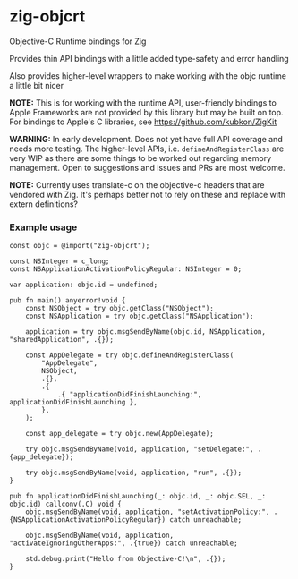 # zig-objcrt

Objective-C Runtime bindings for Zig 

Provides thin API bindings with a little added type-safety and error handling

Also provides higher-level wrappers to make working with the objc runtime a little bit nicer


**NOTE:** This is for working with the runtime API, user-friendly bindings to Apple Frameworks are not provided by this library but may be built on top. For bindings to Apple's C libraries, see https://github.com/kubkon/ZigKit


**WARNING:** In early development. Does not yet have full API coverage and needs more testing. The higher-level APIs, i.e. `defineAndRegisterClass` are very WIP as there are some things to be worked out regarding memory management. Open to suggestions and issues and PRs are most welcome.


**NOTE:** Currently uses translate-c on the objective-c headers that are vendored with Zig. It's perhaps better not to rely on these and replace with extern definitions?


### Example usage

```zig
const objc = @import("zig-objcrt");

const NSInteger = c_long;
const NSApplicationActivationPolicyRegular: NSInteger = 0;

var application: objc.id = undefined;

pub fn main() anyerror!void {
    const NSObject = try objc.getClass("NSObject");
    const NSApplication = try objc.getClass("NSApplication");

    application = try objc.msgSendByName(objc.id, NSApplication, "sharedApplication", .{});

    const AppDelegate = try objc.defineAndRegisterClass(
        "AppDelegate",
        NSObject,
        .{},
        .{
            .{ "applicationDidFinishLaunching:", applicationDidFinishLaunching },
        },
    );

    const app_delegate = try objc.new(AppDelegate);

    try objc.msgSendByName(void, application, "setDelegate:", .{app_delegate});

    try objc.msgSendByName(void, application, "run", .{});
}

pub fn applicationDidFinishLaunching(_: objc.id, _: objc.SEL, _: objc.id) callconv(.C) void {
    objc.msgSendByName(void, application, "setActivationPolicy:", .{NSApplicationActivationPolicyRegular}) catch unreachable;

    objc.msgSendByName(void, application, "activateIgnoringOtherApps:", .{true}) catch unreachable;

    std.debug.print("Hello from Objective-C!\n", .{});
}
```

